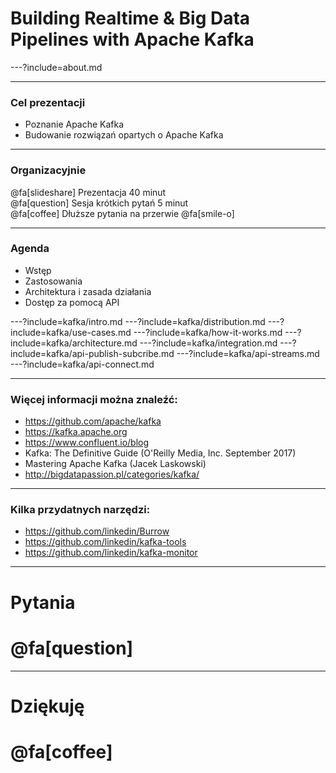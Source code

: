 
# Building Realtime & Big Data Pipelines with Apache Kafka



---?include=about.md



---
### Cel prezentacji
* Poznanie Apache Kafka
* Budowanie rozwiązań opartych o Apache Kafka



---
### Organizacyjnie
@fa[slideshare] Prezentacja 40 minut <br />
@fa[question] Sesja krótkich pytań 5 minut <br />
@fa[coffee] Dłuższe pytania na przerwie @fa[smile-o] <br />



---
### Agenda
* Wstęp
* Zastosowania
* Architektura i zasada działania
* Dostęp za pomocą API



---?include=kafka/intro.md
---?include=kafka/distribution.md
---?include=kafka/use-cases.md
---?include=kafka/how-it-works.md
---?include=kafka/architecture.md
---?include=kafka/integration.md
---?include=kafka/api-publish-subcribe.md
---?include=kafka/api-streams.md
---?include=kafka/api-connect.md



---
### Więcej informacji można znaleźć:
* https://github.com/apache/kafka
* https://kafka.apache.org
* https://www.confluent.io/blog
* Kafka: The Definitive Guide (O'Reilly Media, Inc. September 2017)
* Mastering Apache Kafka (Jacek Laskowski)
* http://bigdatapassion.pl/categories/kafka/



---
### Kilka przydatnych narzędzi:
* https://github.com/linkedin/Burrow
* https://github.com/linkedin/kafka-tools
* https://github.com/linkedin/kafka-monitor



---
# Pytania 
# @fa[question]



---
<!-- .slide: class="end" -->
# Dziękuję
# @fa[coffee]